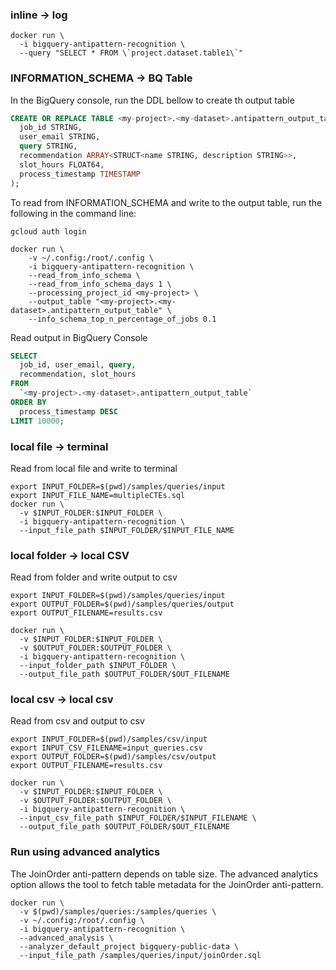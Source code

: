 ### inline -> log
```
docker run \
  -i bigquery-antipattern-recognition \
  --query "SELECT * FROM \`project.dataset.table1\`" 
```

### INFORMATION_SCHEMA -> BQ Table
In the BigQuery console, run the DDL bellow to create th output table
```SQL 
CREATE OR REPLACE TABLE <my-project>.<my-dataset>.antipattern_output_table (
  job_id STRING,
  user_email STRING,
  query STRING,
  recommendation ARRAY<STRUCT<name STRING, description STRING>>,
  slot_hours FLOAT64,
  process_timestamp TIMESTAMP
);
```

To read from INFORMATION_SCHEMA and write to the output table, run the following
in the command line:
```
gcloud auth login

docker run \
    -v ~/.config:/root/.config \
    -i bigquery-antipattern-recognition \
    --read_from_info_schema \
    --read_from_info_schema_days 1 \
    --processing_project_id <my-project> \
    --output_table "<my-project>.<my-dataset>.antipattern_output_table" \
    --info_schema_top_n_percentage_of_jobs 0.1  

```

Read output in BigQuery Console
```SQL
SELECT
  job_id, user_email, query, 
  recommendation, slot_hours
FROM 
  `<my-project>.<my-dataset>.antipattern_output_table`
ORDER BY
  process_timestamp DESC 
LIMIT 10000;
```

### local file -> terminal
Read from local file and write to terminal
```
export INPUT_FOLDER=$(pwd)/samples/queries/input
export INPUT_FILE_NAME=multipleCTEs.sql
docker run \
  -v $INPUT_FOLDER:$INPUT_FOLDER \
  -i bigquery-antipattern-recognition \
  --input_file_path $INPUT_FOLDER/$INPUT_FILE_NAME
```
### local folder -> local CSV
Read from folder and write output to csv
```
export INPUT_FOLDER=$(pwd)/samples/queries/input
export OUTPUT_FOLDER=$(pwd)/samples/queries/output
export OUTPUT_FILENAME=results.csv

docker run \
  -v $INPUT_FOLDER:$INPUT_FOLDER \
  -v $OUTPUT_FOLDER:$OUTPUT_FOLDER \
  -i bigquery-antipattern-recognition \
  --input_folder_path $INPUT_FOLDER \
  --output_file_path $OUTPUT_FOLDER/$OUT_FILENAME
```

### local csv -> local csv
Read from csv and output to csv
```
export INPUT_FOLDER=$(pwd)/samples/csv/input
export INPUT_CSV_FILENAME=input_queries.csv
export OUTPUT_FOLDER=$(pwd)/samples/csv/output
export OUTPUT_FILENAME=results.csv

docker run \
  -v $INPUT_FOLDER:$INPUT_FOLDER \
  -v $OUTPUT_FOLDER:$OUTPUT_FOLDER \
  -i bigquery-antipattern-recognition \
  --input_csv_file_path $INPUT_FOLDER/$INPUT_FILENAME \
  --output_file_path $OUTPUT_FOLDER/$OUT_FILENAME
```

### Run using advanced analytics 
The JoinOrder anti-pattern depends on table size.
The advanced analytics option allows the tool to fetch table metadata for the
JoinOrder anti-pattern. 

```
docker run \
  -v $(pwd)/samples/queries:/samples/queries \
  -v ~/.config:/root/.config \
  -i bigquery-antipattern-recognition \
  --advanced_analysis \
  --analyzer_default_project bigquery-public-data \
  --input_file_path /samples/queries/input/joinOrder.sql 
```
